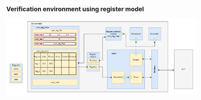 ### Verification environment using register model
![RAL Image](https://github.com/nhchung11/UVM/blob/master/image/Verification_environment.png)
